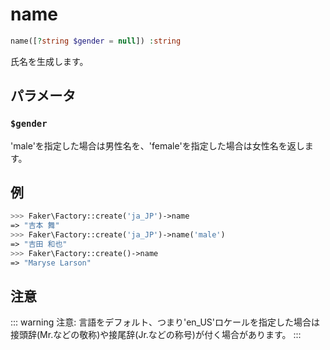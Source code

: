 # name
```php
name([?string $gender = null]) :string
```
氏名を生成します。

## パラメータ
### `$gender`
'male'を指定した場合は男性名を、'female'を指定した場合は女性名を返します。

## 例
```php
>>> Faker\Factory::create('ja_JP')->name
=> "吉本 舞"
>>> Faker\Factory::create('ja_JP')->name('male')
=> "吉田 和也"
>>> Faker\Factory::create()->name
=> "Maryse Larson"
```

## 注意
::: warning 注意:
言語をデフォルト、つまり'en_US'ロケールを指定した場合は接頭辞(Mr.などの敬称)や接尾辞(Jr.などの称号)が付く場合があります。
:::